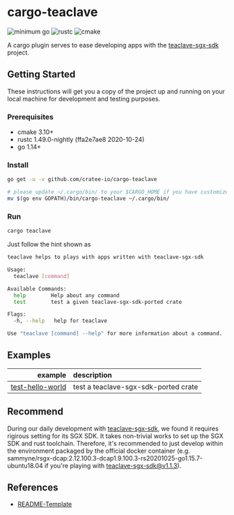 # cargo-teaclave

![minimum go](https://img.shields.io/badge/go-1.15%2B-blue)
![rustc](https://img.shields.io/badge/rustc-ffa2e7ae8%202020--10--24-blue)
![cmake](https://img.shields.io/badge/cmake-3.10%2B-blue)

A cargo plugin serves to ease developing apps with the [teaclave-sgx-sdk][2] project.

## Getting Started
These instructions will get you a copy of the project up and running on your local machine for
development and testing purposes.

### Prerequisites
- cmake 3.10+
- rustc 1.49.0-nightly (ffa2e7ae8 2020-10-24)
- go    1.14+

### Install

```bash
go get -u -v github.com/cratee-io/cargo-teaclave

# please update ~/.cargo/bin/ to your $CARGO_HOME if you have customized it
mv $(go env GOPATH)/bin/cargo-teaclave ~/.cargo/bin/
```

### Run
```bash
cargo teaclave
```

Just follow the hint shown as
```bash
teaclave helps to plays with apps written with teaclave-sgx-sdk

Usage:
  teaclave [command]

Available Commands:
  help        Help about any command
  test        test a given teaclave-sgx-sdk-ported crate

Flags:
  -h, --help   help for teaclave

Use "teaclave [command] --help" for more information about a command.
```

## Examples

example | description
-------:|:-------------
[test-hello-world][4] | test a teaclave-sgx-sdk-ported crate

## Recommend
During our daily development with [teaclave-sgx-sdk][2], we found it requires rigirous setting for
its SGX SDK. It takes non-trivial works to set up the SGX SDK and rust toolchain. Therefore, it's
recommended to just develop within the environment packaged by the official docker container (e.g.
sammyne/rsgx-dcap:2.12.100.3-dcap1.9.100.3-rs20201025-go1.15.7-ubuntu18.04 if you're playing with teaclave-sgx-sdk@v1.1.3).

## References 
- [README-Template][1]

[1]: https://gist.github.com/PurpleBooth/109311bb0361f32d87a2
[2]: https://github.com/apache/incubator-teaclave-sgx-sdk
[4]: ./examples/test-hello-world/README.md